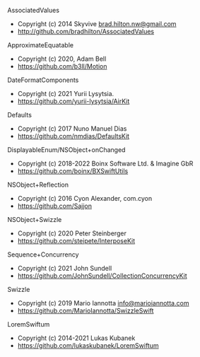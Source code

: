 AssociatedValues
- Copyright (c) 2014 Skyvive <brad.hilton.nw@gmail.com>
- http://github.com/bradhilton/AssociatedValues

ApproximateEquatable
- Copyright (c) 2020, Adam Bell
- https://github.com/b3ll/Motion

DateFormatComponents
- Copyright (c) 2021 Yurii Lysytsia.
- https://github.com/yurii-lysytsia/AirKit

Defaults
- Copyright (c) 2017 Nuno Manuel Dias
- https://github.com/nmdias/DefaultsKit

DisplayableEnum/NSObject+onChanged
- Copyright (c) 2018-2022 Boinx Software Ltd. & Imagine GbR
- https://github.com/boinx/BXSwiftUtils

NSObject+Reflection
- Copyright (c) 2016 Cyon Alexander, com.cyon
- https://github.com/Sajjon

NSObject+Swizzle
- Copyright (c) 2020 Peter Steinberger
- https://github.com/steipete/InterposeKit

Sequence+Concurrency
- Copyright (c) 2021 John Sundell
- https://github.com/JohnSundell/CollectionConcurrencyKit

Swizzle
- Copyright (c) 2019 Mario Iannotta <info@marioiannotta.com>
- https://github.com/MarioIannotta/SwizzleSwift


LoremSwiftum
- Copyright (c) 2014-2021 Lukas Kubanek
- https://github.com/lukaskubanek/LoremSwiftum

